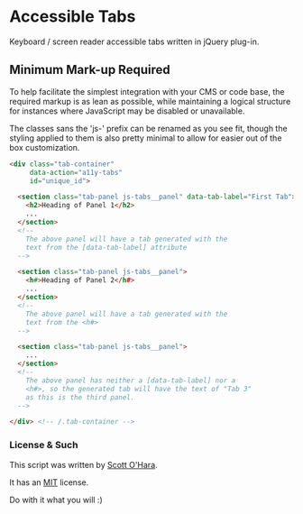 Accessible Tabs
================

Keyboard / screen reader accessible tabs written in jQuery plug-in.


## Minimum Mark-up Required

To help facilitate the simplest integration with your CMS or code base, the required markup is as lean as possible, while maintaining a logical structure for instances where JavaScript may be disabled or unavailable.

The classes sans the 'js-' prefix can be renamed as you see fit, though the styling applied to them is also pretty minimal to allow for easier out of the box customization.

```html
<div class="tab-container"
     data-action="a11y-tabs"
     id="unique_id">

  <section class="tab-panel js-tabs__panel" data-tab-label="First Tab">
    <h2>Heading of Panel 1</h2>
    ...
  </section>
  <!--
    The above panel will have a tab generated with the
    text from the [data-tab-label] attribute
  -->

  <section class="tab-panel js-tabs__panel">
    <h#>Heading of Panel 2</h#>
    ...
  </section>
  <!--
    The above panel will have a tab generated with the
    text from the <h#>
  -->

  <section class="tab-panel js-tabs__panel">
    ...
  </section>
  <!--
    The above panel has neither a [data-tab-label] nor a
    <h#>, so the generated tab will have the text of "Tab 3"
    as this is the third panel.
  -->

</div> <!-- /.tab-container -->
```


### License & Such

This script was written by [Scott O'Hara](https://twitter.com/scottohara).

It has an [MIT](https://github.com/scottaohara/accessible-components/blob/master/LICENSE.md) license.

Do with it what you will :)
